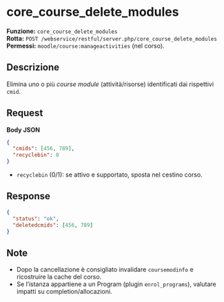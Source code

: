 # core_course_delete_modules

**Funzione:** `core_course_delete_modules`  
**Rotta:** `POST /webservice/restful/server.php/core_course_delete_modules`  
**Permessi:** `moodle/course:manageactivities` (nel corso).

## Descrizione
Elimina uno o più *course module* (attività/risorse) identificati dai rispettivi `cmid`.

## Request
**Body JSON**
```json
{
  "cmids": [456, 789],
  "recyclebin": 0
}
```
- `recyclebin` (0/1): se attivo e supportato, sposta nel cestino corso.

## Response
```json
{
  "status": "ok",
  "deletedcmids": [456, 789]
}
```

## Note
- Dopo la cancellazione è consigliato invalidare `coursemodinfo` e ricostruire la cache del corso.
- Se l’istanza appartiene a un Program (plugin `enrol_programs`), valutare impatti su completion/allocazioni.
